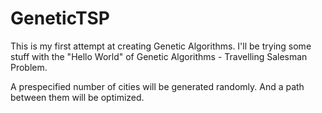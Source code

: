 # GeneticTSP

This is my first attempt at creating Genetic Algorithms.
I'll be trying some stuff with the "Hello World" of Genetic Algorithms - Travelling Salesman Problem.

A prespecified number of cities will be generated randomly. And a path between them will be optimized.
